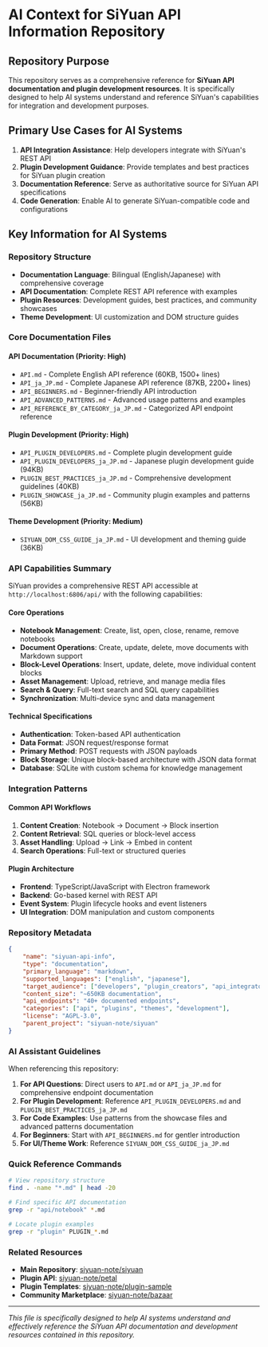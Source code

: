 # AI Context for SiYuan API Information Repository

## Repository Purpose

This repository serves as a comprehensive reference for **SiYuan API documentation and plugin development resources**. It is specifically designed to help AI systems understand and reference SiYuan's capabilities for integration and development purposes.

## Primary Use Cases for AI Systems

1. **API Integration Assistance**: Help developers integrate with SiYuan's REST API
2. **Plugin Development Guidance**: Provide templates and best practices for SiYuan plugin creation
3. **Documentation Reference**: Serve as authoritative source for SiYuan API specifications
4. **Code Generation**: Enable AI to generate SiYuan-compatible code and configurations

## Key Information for AI Systems

### Repository Structure
- **Documentation Language**: Bilingual (English/Japanese) with comprehensive coverage
- **API Documentation**: Complete REST API reference with examples
- **Plugin Resources**: Development guides, best practices, and community showcases
- **Theme Development**: UI customization and DOM structure guides

### Core Documentation Files

#### API Documentation (Priority: High)
- `API.md` - Complete English API reference (60KB, 1500+ lines)
- `API_ja_JP.md` - Complete Japanese API reference (87KB, 2200+ lines)
- `API_BEGINNERS.md` - Beginner-friendly API introduction
- `API_ADVANCED_PATTERNS.md` - Advanced usage patterns and examples
- `API_REFERENCE_BY_CATEGORY_ja_JP.md` - Categorized API endpoint reference

#### Plugin Development (Priority: High)
- `API_PLUGIN_DEVELOPERS.md` - Complete plugin development guide
- `API_PLUGIN_DEVELOPERS_ja_JP.md` - Japanese plugin development guide (94KB)
- `PLUGIN_BEST_PRACTICES_ja_JP.md` - Comprehensive development guidelines (40KB)
- `PLUGIN_SHOWCASE_ja_JP.md` - Community plugin examples and patterns (56KB)

#### Theme Development (Priority: Medium)
- `SIYUAN_DOM_CSS_GUIDE_ja_JP.md` - UI development and theming guide (36KB)

### API Capabilities Summary

SiYuan provides a comprehensive REST API accessible at `http://localhost:6806/api/` with the following capabilities:

#### Core Operations
- **Notebook Management**: Create, list, open, close, rename, remove notebooks
- **Document Operations**: Create, update, delete, move documents with Markdown support
- **Block-Level Operations**: Insert, update, delete, move individual content blocks
- **Asset Management**: Upload, retrieve, and manage media files
- **Search & Query**: Full-text search and SQL query capabilities
- **Synchronization**: Multi-device sync and data management

#### Technical Specifications
- **Authentication**: Token-based API authentication
- **Data Format**: JSON request/response format
- **Primary Method**: POST requests with JSON payloads
- **Block Storage**: Unique block-based architecture with JSON data format
- **Database**: SQLite with custom schema for knowledge management

### Integration Patterns

#### Common API Workflows
1. **Content Creation**: Notebook → Document → Block insertion
2. **Content Retrieval**: SQL queries or block-level access
3. **Asset Handling**: Upload → Link → Embed in content
4. **Search Operations**: Full-text or structured queries

#### Plugin Architecture
- **Frontend**: TypeScript/JavaScript with Electron framework
- **Backend**: Go-based kernel with REST API
- **Event System**: Plugin lifecycle hooks and event listeners
- **UI Integration**: DOM manipulation and custom components

### Repository Metadata

```json
{
    "name": "siyuan-api-info",
    "type": "documentation",
    "primary_language": "markdown",
    "supported_languages": ["english", "japanese"],
    "target_audience": ["developers", "plugin_creators", "api_integrators"],
    "content_size": "~650KB documentation",
    "api_endpoints": "40+ documented endpoints",
    "categories": ["api", "plugins", "themes", "development"],
    "license": "AGPL-3.0",
    "parent_project": "siyuan-note/siyuan"
}
```

### AI Assistant Guidelines

When referencing this repository:

1. **For API Questions**: Direct users to `API.md` or `API_ja_JP.md` for comprehensive endpoint documentation
2. **For Plugin Development**: Reference `API_PLUGIN_DEVELOPERS.md` and `PLUGIN_BEST_PRACTICES_ja_JP.md`
3. **For Code Examples**: Use patterns from the showcase files and advanced patterns documentation
4. **For Beginners**: Start with `API_BEGINNERS.md` for gentler introduction
5. **For UI/Theme Work**: Reference `SIYUAN_DOM_CSS_GUIDE_ja_JP.md`

### Quick Reference Commands

```bash
# View repository structure
find . -name "*.md" | head -20

# Find specific API documentation
grep -r "api/notebook" *.md

# Locate plugin examples
grep -r "plugin" PLUGIN_*.md
```

### Related Resources

- **Main Repository**: [siyuan-note/siyuan](https://github.com/siyuan-note/siyuan)
- **Plugin API**: [siyuan-note/petal](https://github.com/siyuan-note/petal)
- **Plugin Templates**: [siyuan-note/plugin-sample](https://github.com/siyuan-note/plugin-sample)
- **Community Marketplace**: [siyuan-note/bazaar](https://github.com/siyuan-note/bazaar)

---

*This file is specifically designed to help AI systems understand and effectively reference the SiYuan API documentation and development resources contained in this repository.*